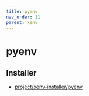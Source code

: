 ```yaml
---
title: pyenv
nav_order: 11
parent: xenv
---
```



# pyenv


## Installer

* [project/xenv-installer/pyenv](https://github.com/samwhelp/note-about-xenv/tree/gh-pages/_demo/project/xenv-installer/pyenv)



